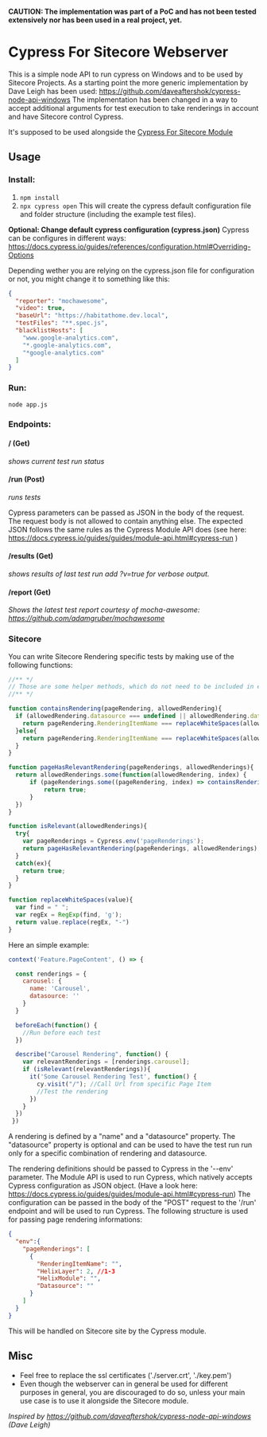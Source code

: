 **CAUTION: The implementation was part of a PoC and has not been tested extensively nor has been used in a real project, yet.**



# Cypress For Sitecore Webserver

This is a simple node API to run cypress on Windows and to be used by Sitecore Projects.
As a starting point the more generic implementation by Dave Leigh has been used: https://github.com/daveaftershok/cypress-node-api-windows
The implementation has been changed in a way to accept additional arguments for test execution to take renderings in account and have Sitecore control Cypress.

It's supposed to be used alongside the [Cypress For Sitecore Module](https://github.com/sebastianbienko/CypressForSitecore)

## Usage

### Install:

1. ```npm install```
2. ```npx cypress open``` This will create the cypress default configuration file and folder structure (including the example test files).

**Optional: Change default cypress configuration (cypress.json)**
Cypress can be configures in different ways: https://docs.cypress.io/guides/references/configuration.html#Overriding-Options

Depending wether you are relying on the cypress.json file for configuration or not, you might change it to something like this:

```json
{
  "reporter": "mochawesome",
  "video": true,
  "baseUrl": "https://habitathome.dev.local",
  "testFiles": "**.spec.js",
  "blacklistHosts": [
    "www.google-analytics.com",
    "*.google-analytics.com",
    "*google-analytics.com"
  ]
}
```

### Run:

```node app.js```

### Endpoints:

#### / (Get)

 *shows current test run status*

#### /run (Post)
*runs tests*

Cypress parameters can be passed as JSON in the body of the request. The request body is not allowed to contain anything else. The expected JSON follows the same rules as the Cypress Module API does (see here: https://docs.cypress.io/guides/guides/module-api.html#cypress-run )

#### /results (Get)

*shows results of last test run add ?v=true for verbose output.*

#### /report (Get)
*Shows the latest test report courtesy of mocha-awesome: https://github.com/adamgruber/mochawesome*

### Sitecore

You can write Sitecore Rendering specific tests by making use of the following functions:



```javascript
//** */
// Those are some helper methods, which do not need to be included in each test file 
//** */

function containsRendering(pageRendering, allowedRendering){
  if (allowedRendering.datasource === undefined || allowedRendering.datasource === null || allowedRendering.datasource === ""){
    return pageRendering.RenderingItemName === replaceWhiteSpaces(allowedRendering.name);
  }else{
    return pageRendering.RenderingItemName === replaceWhiteSpaces(allowedRendering.name) && pageRendering.Datasource === replaceWhiteSpaces(allowedRendering.datasource);
  }
}

function pageHasRelevantRendering(pageRenderings, allowedRenderings){
  return allowedRenderings.some(function(allowedRendering, index) {
      if (pageRenderings.some((pageRendering, index) => containsRendering(pageRendering, allowedRendering))){
          return true;
      }
  })
}

function isRelevant(allowedRenderings){
  try{
    var pageRenderings = Cypress.env('pageRenderings');
    return pageHasRelevantRendering(pageRenderings, allowedRenderings);
  }
  catch(ex){
    return true;
  }
}

function replaceWhiteSpaces(value){
  var find = " ";
  var regEx = RegExp(find, 'g');
  return value.replace(regEx, "-")
}
```

Here an simple example:

```javascript
context('Feature.PageContent', () => {

  const renderings = {
    carousel: {
      name: 'Carousel',
      datasource: ''
    }
  }

  beforeEach(function() {
    //Run before each test
  })

  describe("Carousel Rendering", function() {
    var relevantRenderings = [renderings.carousel];
    if (isRelevant(relevantRenderings)){
      it('Some Carousel Rendering Test', function() {
        cy.visit("/"); //Call Url from specific Page Item
        //Test the rendering
      })
    }
  })
 })
```

A rendering is defined by a "name" and a "datasource" property. The "datasource" property is optional and can be used to have the test run run only for a specific combination of rendering and datasource.

The rendering definitions should be passed to Cypress in the '--env' parameter. The Module API is used to run Cypress, which natively accepts Cypress configuration as JSON object. (Have a look here: https://docs.cypress.io/guides/guides/module-api.html#cypress-run) The configuration can be passed in the body of the "POST" request to the '/run' endpoint and will be used to run Cypress. The following structure is used for passing page rendering informations:

```json
{
  "env":{
    "pageRenderings": [
      {
        "RenderingItemName": "",
        "HelixLayer": 2, //1-3
        "HelixModule": "",
        "Datasource": ""
      }
    ]
  }
}
```

This will be handled on Sitecore site by the Cypress module.

## Misc

* Feel free to replace the ssl certificates ('./server.crt', './key.pem')
* Even though the webserver can in general be used for different purposes in general, you are discouraged to do so, unless your main use case is to use it alongside the Sitecore module.



*Inspired by https://github.com/daveaftershok/cypress-node-api-windows (Dave Leigh)*